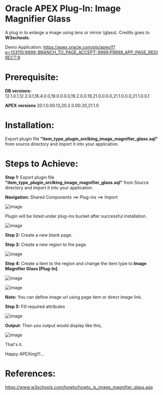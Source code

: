 # Oracle APEX Plug-In: Image Magnifier Glass

A plug in to enlarge a image using lens or mirror (glass). Credits goes to **W3schools**.

Demo Application: https://apex.oracle.com/pls/apex/f?p=133110:9999::BRANCH_TO_PAGE_ACCEPT::9999:P9999_APP_PAGE_REDIRECT:9

# Prerequisite:

**DB versions:**	12.1.0.1,12.2.0.1,18.4.0.0,19.0.0.0.0,19.2.0.0.19,21.0.0.0.0,21.1.0.0.0,21.1.0.0.1

**APEX versions**	20.1.0.00.13,20.2.0.00.20,21.1.0

# Installation:

Export plugin file **"item_type_plugin_orclking_image_magnifier_glass.sql"** from source directory and import it into your application.

# Steps to Achieve:

**Step 1:** Export plugin file **"item_type_plugin_orclking_image_magnifier_glass.sql"** from Source directory and import it into your application.

**Navigation:** Shared Components ==> Plug-ins ==> Import

![image](https://user-images.githubusercontent.com/85283603/121812264-46bf0e00-cc78-11eb-842e-3e1c5671d978.png)

Plugin will be listed under plug-ins bucket after successful installation.

![image](https://user-images.githubusercontent.com/85283603/124646134-53b0d500-dea5-11eb-8141-e17bb1f72d15.png)

**Step 2:** Create a new blank page.

**Step 3:** Create a new region to the page.

![image](https://user-images.githubusercontent.com/85283603/124645148-2152a800-dea4-11eb-95e4-0ba25f233c27.png)

**Step 4:** Create a item to the region and change the item type to **Image Magnifier Glass [Plug-In]**.

![image](https://user-images.githubusercontent.com/85283603/124645435-7b536d80-dea4-11eb-92b9-62784b6a384c.png)

![image](https://user-images.githubusercontent.com/85283603/124645469-84443f00-dea4-11eb-91f9-b8e54d867250.png)

**Note:** You can define image url using page item or direct image link.
 
 **Step 5:** Fill required attributes
 
![image](https://user-images.githubusercontent.com/85283603/124645805-edc44d80-dea4-11eb-88ea-df45c32fcba4.png)
 
 **Output:** Then you output would display like this,
 
 ![image](https://user-images.githubusercontent.com/85283603/124646025-311ebc00-dea5-11eb-8343-a7aef7981f51.png)
  
That's it.

Happy APEXing!!!...

# References:

https://www.w3schools.com/howto/howto_js_image_magnifier_glass.asp
